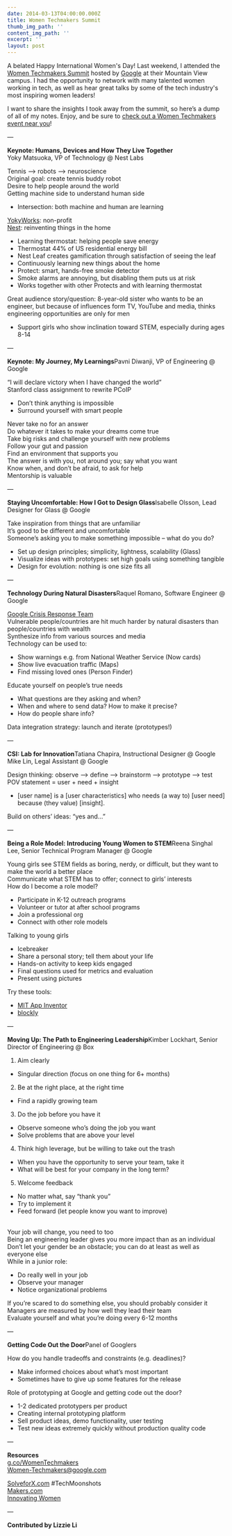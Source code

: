 ```yaml
---
date: 2014-03-13T04:00:00.000Z
title: Women Techmakers Summit
thumb_img_path: ''
content_img_path: ''
excerpt: ''
layout: post
---
```

A belated Happy International Women's Day! Last weekend, I attended the [Women Techmakers Summit](http://g.co/WomenTechmakers) hosted by [Google](http://www.google.com/) at their Mountain View campus. I had the opportunity to network with many talented women working in tech, as well as hear great talks by some of the tech industry's most inspiring women leaders!

I want to share the insights I took away from the summit, so here’s a dump of all of my notes. Enjoy, and be sure to [check out a Women Techmakers event near you](http://g.co/WomenTechmakers)!

—

**Keynote: Humans, Devices and How They Live Together**\
Yoky Matsuoka, VP of Technology @ Nest Labs

Tennis –> robots –> neuroscience\
Original goal: create tennis buddy robot\
Desire to help people around the world\
Getting machine side to understand human side

* Intersection: both machine and human are learning

[YokyWorks](http://www.yokyworks.org/): non-profit\
[Nest](https://nest.com/): reinventing things in the home

* Learning thermostat: helping people save energy
* Thermostat 44% of US residential energy bill
* Nest Leaf creates gamification through satisfaction of seeing the leaf
* Continuously learning new things about the home
* Protect: smart, hands-free smoke detector
* Smoke alarms are annoying, but disabling them puts us at risk
* Works together with other Protects and with learning thermostat

Great audience story/question: 8-year-old sister who wants to be an engineer, but because of influences form TV, YouTube and media, thinks engineering opportunities are only for men

* Support girls who show inclination toward STEM, especially during ages 8-14

—

**Keynote: My Journey, My Learnings**Pavni Diwanji, VP of Engineering @ Google

“I will declare victory when I have changed the world”\
Stanford class assignment to rewrite PCoIP

* Don’t think anything is impossible
* Surround yourself with smart people

Never take no for an answer\
Do whatever it takes to make your dreams come true\
Take big risks and challenge yourself with new problems\
Follow your gut and passion\
Find an environment that supports you\
The answer is with you, not around you; say what you want\
Know when, and don’t be afraid, to ask for help\
Mentorship is valuable

—

**Staying Uncomfortable: How I Got to Design Glass**Isabelle Olsson, Lead Designer for Glass @ Google

Take inspiration from things that are unfamiliar\
It’s good to be different and uncomfortable\
Someone’s asking you to make something impossible – what do you do?

* Set up design principles; simplicity, lightness, scalability (Glass)
* Visualize ideas with prototypes: set high goals using something tangible
* Design for evolution: nothing is one size fits all

—

**Technology During Natural Disasters**Raquel Romano, Software Engineer @ Google

[Google Crisis Response Team](http://www.google.org/crisisresponse/)\
Vulnerable people/countries are hit much harder by natural disasters than people/countries with wealth\
Synthesize info from various sources and media\
Technology can be used to:

* Show warnings e.g. from National Weather Service (Now cards)
* Show live evacuation traffic (Maps)
* Find missing loved ones (Person Finder)

Educate yourself on people’s true needs

* What questions are they asking and when?
* When and where to send data? How to make it precise?
* How do people share info?

Data integration strategy: launch and iterate (prototypes!)

—

**CSI: Lab for Innovation**Tatiana Chapira, Instructional Designer @ Google\
Mike Lin, Legal Assistant @ Google

Design thinking: observe –> define –> brainstorm –> prototype –> test\
POV statement = user + need + insight

* \[user name] is a \[user characteristics] who needs (a way to) \[user need] because (they value) \[insight].

Build on others’ ideas: “yes and…”

—

**Being a Role Model: Introducing Young Women to STEM**Reena Singhal Lee, Senior Technical Program Manager @ Google

Young girls see STEM fields as boring, nerdy, or difficult, but they want to make the world a better place\
Communicate what STEM has to offer; connect to girls’ interests\
How do I become a role model?

* Participate in K-12 outreach programs
* Volunteer or tutor at after school programs
* Join a professional org
* Connect with other role models

Talking to young girls

* Icebreaker
* Share a personal story; tell them about your life
* Hands-on activity to keep kids engaged
* Final questions used for metrics and evaluation
* Present using pictures

Try these tools:

* [MIT App Inventor](http://appinventor.mit.edu/explore/)
* [blockly](https://code.google.com/p/blockly/)

—

**Moving Up: The Path to Engineering Leadership**Kimber Lockhart, Senior Director of Engineering @ Box

1. Aim clearly

* Singular direction (focus on one thing for 6+ months)

2. Be at the right place, at the right time

* Find a rapidly growing team

3. Do the job before you have it

* Observe someone who’s doing the job you want
* Solve problems that are above your level

4. Think high leverage, but be willing to take out the trash

* When you have the opportunity to serve your team, take it
* What will be best for your company in the long term?

5. Welcome feedback

* No matter what, say “thank you”
* Try to implement it
* Feed forward (let people know you want to improve)

\
Your job will change, you need to too\
Being an engineering leader gives you more impact than as an individual\
Don’t let your gender be an obstacle; you can do at least as well as everyone else\
While in a junior role:

* Do really well in your job
* Observe your manager
* Notice organizational problems

If you’re scared to do something else, you should probably consider it\
Managers are measured by how well they lead their team\
Evaluate yourself and what you’re doing every 6-12 months

—

**Getting Code Out the Door**Panel of Googlers

How do you handle tradeoffs and constraints (e.g. deadlines)?

* Make informed choices about what’s most important
* Sometimes have to give up some features for the release

Role of prototyping at Google and getting code out the door?

* 1-2 dedicated prototypers per product
* Creating internal prototyping platform
* Sell product ideas, demo functionality, user testing
* Test new ideas extremely quickly without production quality code

—

**Resources**\
[g.co/WomenTechmakers](http://g.co/WomenTechmakers)\
Women-Techmakers@google.com

[SolveforX.com](https://www.solveforx.com/) #TechMoonshots\
[Makers.com](http://www.makers.com/)\
[Innovating Women](http://innovatingwomen.org/)

—

**Contributed by Lizzie Li**